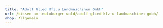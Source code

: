 ```yaml
---
title: "Adolf Glied Kfz.u.Landmaschinen GmbH"
url: /dissen-am-teutoburger-wald/adolf-glied-kfz-u-landmaschinen-gmbh/
shop: Allgemein
---
```

